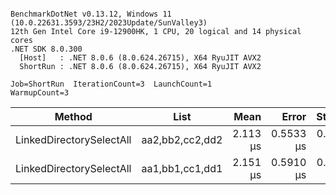 ```

BenchmarkDotNet v0.13.12, Windows 11 (10.0.22631.3593/23H2/2023Update/SunValley3)
12th Gen Intel Core i9-12900HK, 1 CPU, 20 logical and 14 physical cores
.NET SDK 8.0.300
  [Host]   : .NET 8.0.6 (8.0.624.26715), X64 RyuJIT AVX2
  ShortRun : .NET 8.0.6 (8.0.624.26715), X64 RyuJIT AVX2

Job=ShortRun  IterationCount=3  LaunchCount=1  
WarmupCount=3  

```
| Method                   | List            | Mean     | Error     | StdDev    | Gen0   | Gen1   | Allocated |
|------------------------- |---------------- |---------:|----------:|----------:|-------:|-------:|----------:|
| LinkedDirectorySelectAll | aa2,bb2,cc2,dd2 | 2.113 μs | 0.5533 μs | 0.0303 μs | 0.4463 | 0.0038 |   5.48 KB |
| LinkedDirectorySelectAll | aa1,bb1,cc1,dd1 | 2.151 μs | 0.5910 μs | 0.0324 μs | 0.4463 | 0.0038 |   5.48 KB |
